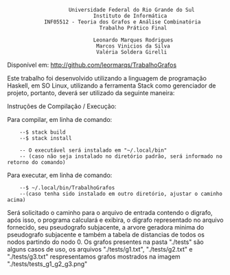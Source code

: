                        	Universidade Federal do Rio Grande do Sul
                                Instituto de Informática
                INF05512 - Teoria dos Grafos e Análise Combinatória
                                  Trabalho Prático Final

                                Leonardo Marques Rodrigues
                                 Marcos Vinicios da Silva
                                 Valéria Soldera Girelli

Disponível em: http://github.com/leormarqs/TrabalhoGrafos

Este trabalho foi desenvolvido utilizando a linguagem de programação Haskell, em SO Linux,
utilizando a ferramenta Stack como gerenciador de projeto, portanto, deverá ser utilizado da
seguinte maneira:

  Instruções de Compilação / Execução:
	 
  Para compilar, em linha de comando:
  
        --$ stack build
        --$ stack install

        -- O executável será instalado em "~/.local/bin"
        -- (caso não seja instalado no diretório padrão, será informado no retorno do comando)

  Para executar, em linha de comando:

        --$ ~/.local/bin/TrabalhoGrafos
        --(caso tenha sido instalado em outro diretório, ajustar o caminho acima)

Será solicitado o caminho para o arquivo de entrada contendo o digrafo, após isso, o programa
calculará e exibira, o digrafo representado no arquivo fornecido, seu pseudografo subjacente,
a arvore geradora minima do pseudografo   subjacente e também a tabela de distancias de todos
os nodos partindo do nodo 0.
Os grafos presentes na pasta "./tests" são alguns casos de uso, os arquivos "./tests/g1.txt",
"./tests/g2.txt" e "./tests/g3.txt" respresentamos grafos mostrados na imagem "./tests/tests_g1_g2_g3.png"